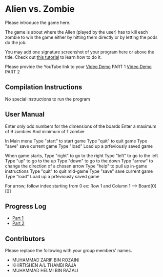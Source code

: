 # Alien vs. Zombie

Please introduce the game here.

The game is about where the Alien (played by the user) has to kill each zombie to win the game either by hitting them directly or by letting the pods do the job.

You may add one signature screenshot of your program here or above the title. Check out [this tutorial](https://www.digitalocean.com/community/tutorials/markdown-markdown-images) to learn how to do it.

Please provide the YouTube link to your 
[Video Demo](https://www.youtube.com/watch?v=8fMyiWOBz8s) PART 1
[Video Demo](https://www.youtube.com/watch?v=MvzsJ1F0EAE) PART 2

## Compilation Instructions

No special instructions to run the program

## User Manual

Enter only odd numbers for the dimensions of the boards
Enter a maximum of 9 zombies
And minimum of 1 zombie

In Main menu
Type "start" to start game
Type "quit" to quit game
Type "save" save current game
Type "load" Load up a prfeviously saved game

When game starts,
Type "right" to go to the right
Type "left" to go to the left
Type "up" to go to the up
Type "down" to go to the down
Type "arrow" to change the direction of a chosen arrow
Type "help" to pull up in-game instructions
Type "quit" to quit mid-game
Type "save" save current game
Type "load" Load up a prfeviously saved game

For arrow; follow index starting from 0
ex: Row 1 and Column 1 --> Board[0][0]

## Progress Log

- [Part 1](PART1.md)
- [Part 2](PART2.md)

## Contributors

Please replace the following with your group members' names. 

- MUHAMMAD ZARIF BIN ROZAINI
- KHIRTISHEN A/L THAMBI RAJA
- MUHAMMAD HELMI BIN RAZALI


